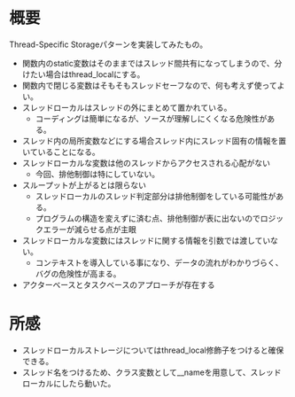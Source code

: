 # 概要

Thread-Specific Storageパターンを実装してみたもの。

* 関数内のstatic変数はそのままではスレッド間共有になってしまうので、分けたい場合はthread_localにする。
* 関数内で閉じる変数はそもそもスレッドセーフなので、何も考えず使ってよい。
* スレッドローカルはスレッドの外にまとめて置かれている。
  * コーディングは簡単になるが、ソースが理解しにくくなる危険性がある。
* スレッド内の局所変数などにする場合スレッド内にスレッド固有の情報を置いていることになる。
* スレッドローカルな変数は他のスレッドからアクセスされる心配がない
  * 今回、排他制御は特にしていない。
* スループットが上がるとは限らない
  * スレッドローカルのスレッド判定部分は排他制御をしている可能性がある。
  * プログラムの構造を変えずに済む点、排他制御が表に出ないのでロジックエラーが減らせる点が主眼
* スレッドローカルな変数にはスレッドに関する情報を引数では渡していない。
  * コンテキストを導入している事になり、データの流れがわかりづらく、バグの危険性が高まる。
* アクターベースとタスクベースのアプローチが存在する


# 所感

* スレッドローカルストレージについてはthread_local修飾子をつけると確保できる。
* スレッド名をつけるため、クラス変数として__nameを用意して、スレッドローカルにしたら動いた。
